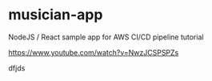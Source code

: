 # musician-app
NodeJS / React sample app for AWS CI/CD pipeline tutorial

https://www.youtube.com/watch?v=NwzJCSPSPZs

dfjds
